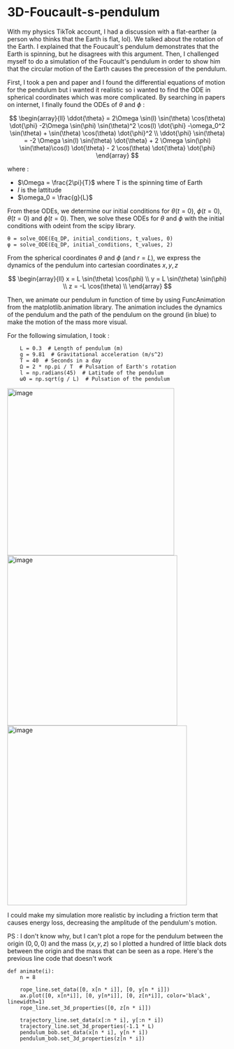 # 3D-Foucault-s-pendulum

With my physics TikTok account, I had a discussion with a flat-earther (a person who thinks that the Earth is flat, lol). We talked about the rotation of the Earth. I explained that the Foucault's pendulum demonstrates that the Earth is spinning, but he disagrees with this argument. Then, I challenged myself to do a simulation of the Foucault's pendulum in order to show him that the circular motion of the Earth causes the precession of the pendulum.

First, I took a pen and paper and I found the differential equations of motion for the pendulum but i wanted it realistic so i wanted to find the ODE in spherical coordinates which was more complicated. By searching in papers on internet, I finally found the ODEs of $\theta$ and $\phi$ : 

$$
    \begin{array}{ll}
        \ddot{\theta} = 2\Omega \sin(l) \sin(\theta) \cos(\theta) \dot{\phi} -2\Omega \sin(\phi) \sin(\theta)^2 \cos(l) \dot{\phi} -\omega_0^2 \sin(\theta) + \sin(\theta) \cos(\theta) \dot{\phi}^2  \\
        \ddot{\phi} \sin(\theta) = -2 \Omega \sin(l) \sin(\theta) \dot{\theta} + 2 \Omega \sin(\phi) \sin(\theta)\cos(l) \dot{\theta} - 2 \cos(\theta) \dot{\theta} \dot{\phi} 
    \end{array}
$$

where : 

   - $\Omega = \frac{2\pi}{T}$ where T is the spinning time of Earth
   - $l$ is the lattitude
   - $\omega_0 = \frac{g}{L}$

From these ODEs, we determine our initial conditions for $\theta(t=0)$, $\phi(t=0)$, $\dot{\theta}(t=0)$ and $\dot{\phi}(t=0)$. Then, we solve these ODEs for $\theta$ and $\phi$ with the initial conditions with odeint from the scipy library.

    θ = solve_ODE(Eq_DP, initial_conditions, t_values, 0)
    φ = solve_ODE(Eq_DP, initial_conditions, t_values, 2)

From the spherical coordinates $\theta$ and $\phi$ (and $r=L$), we express the dynamics of the pendulum into cartesian coordinates $x,y,z$

$$
    \begin{array}{ll}
        x = L \sin(\theta) \cos(\phi) \\
        y = L \sin(\theta) \sin(\phi) \\
        z = -L \cos(\theta) \\
    \end{array}
$$

Then, we animate our pendulum in function of time by using FuncAnimation from the matplotlib.animation library.
The animation includes the dynamics of the pendulum and the path of the pendulum on the ground (in blue) to make the motion of the mass more visual.

For the following simulation, I took :

        L = 0.3  # Length of pendulum (m)
        g = 9.81  # Gravitational acceleration (m/s^2)
        T = 40  # Seconds in a day
        Ω = 2 * np.pi / T  # Pulsation of Earth's rotation
        l = np.radians(45)  # Latitude of the pendulum
        ω0 = np.sqrt(g / L)  # Pulsation of the pendulum

<img width="382" alt="image" src="https://github.com/HugoGW/3D-Foucault-s-pendulum/assets/140922475/fdfd8cbf-6733-4f20-a943-d05804a98e7e">

<img width="389" alt="image" src="https://github.com/HugoGW/3D-Foucault-s-pendulum/assets/140922475/94fccadb-7284-48f1-89ec-851ccf0ca225">

<img width="411" alt="image" src="https://github.com/HugoGW/3D-Foucault-s-pendulum/assets/140922475/971f1c71-be4e-416a-9d14-5cd83e737b91">

I could make my simulation more realistic by including a friction term that causes energy loss, decreasing the amplitude of the pendulum's motion.

PS : I don't know why, but I can't plot a rope for the pendulum between the origin $(0,0,0)$ and the mass $(x,y,z)$ so I plotted a hundred of little black dots between the origin and the mass that can be seen as a rope.
Here's the previous line code that doesn't work

    def animate(i):
        n = 8
    
        rope_line.set_data([0, x[n * i]], [0, y[n * i]])
        ax.plot([0, x[n*i]], [0, y[n*i]], [0, z[n*i]], color='black', linewidth=1)
        rope_line.set_3d_properties([0, z[n * i]])
    
        trajectory_line.set_data(x[:n * i], y[:n * i])
        trajectory_line.set_3d_properties(-1.1 * L)
        pendulum_bob.set_data(x[n * i], y[n * i])
        pendulum_bob.set_3d_properties(z[n * i])


